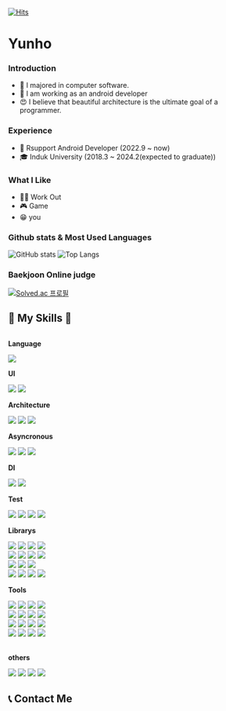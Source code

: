 [![Hits](https://hits.seeyoufarm.com/api/count/incr/badge.svg?url=https%3A%2F%2Fgithub.com%2Flyh990517&count_bg=%2379C83D&title_bg=%23555555&icon=&icon_color=%23E7E7E7&title=hits&edge_flat=false)](https://hits.seeyoufarm.com)
# Yunho
### Introduction
- 🌱 I majored in computer software.
- 💪 I am working as an android developer
- 😍 I believe that beautiful architecture is the ultimate goal of a programmer.

### Experience
- 🤖 Rsupport Android Developer (2022.9 ~ now)
- 🎓 Induk University (2018.3 ~ 2024.2(expected to graduate))

### What I Like
- 🏋️‍♀️ Work Out
- 🎮 Game
- 😁 you

### Github stats & Most Used Languages
![GitHub stats](https://github-readme-stats.vercel.app/api?username=lyh990517&show_icons=true&theme=white)
![Top Langs](https://github-readme-stats.vercel.app/api/top-langs/?username=lyh990517&layout=compact)

### Baekjoon Online judge
[![Solved.ac
프로필](http://mazassumnida.wtf/api/v2/generate_badge?boj=lyh990517)](https://solved.ac/lyh990517)

## 🔨 My Skills 🔨
<div style="display:flex; flex-direction:column; align-items:flex-start;">
    <!-- Language -->
    <p><strong>Language</strong></p>
    <div>
        <img src="https://img.shields.io/badge/Kotlin-7F52FF?style=flat-square&logo=kotlin&logoColor=white">
    <!-- UI -->
    <p><strong>UI</strong></p>
      <img src="https://img.shields.io/badge/jetpack compose-4285F4?style=flat-square&logo=jetpackcompose&logoColor=white">
      <img src="https://img.shields.io/badge/XML-3DDC84?style=flat-square&logo=android&logoColor=white">
    <div>
    <!-- Architecture -->
    <p><strong>Architecture</strong></p>
        <img src="https://img.shields.io/badge/MVVM-3DDC84?style=flat-square&logo=android&logoColor=white">
        <img src="https://img.shields.io/badge/Clean Architecture-3DDC84?style=flat-square&logo=android&logoColor=white">
        <img src="https://img.shields.io/badge/Multi Module-3DDC84?style=flat-square&logo=android&logoColor=white">
    <div>
    <!-- Asyncronous -->
    <p><strong>Asyncronous</strong></p>
        <img src="https://img.shields.io/badge/Coroutine-3DDC84?style=flat-square&logo=android&logoColor=white">
        <img src="https://img.shields.io/badge/Flow-3DDC84?style=flat-square&logo=android&logoColor=white">
        <img src="https://img.shields.io/badge/RxJava-3DDC84?style=flat-square&logo=android&logoColor=white">
    <div>
    <!-- DI -->
    <p><strong>DI</strong></p>
        <img src="https://img.shields.io/badge/Koin-3DDC84?style=flat-square&logo=android&logoColor=white">
        <img src="https://img.shields.io/badge/Hilt-3DDC84?style=flat-square&logo=android&logoColor=white">
    <div>
    <!-- Test -->
    <p><strong>Test</strong></p>
        <img src="https://img.shields.io/badge/Junit-3DDC84?style=flat-square&logo=android&logoColor=white">
        <img src="https://img.shields.io/badge/HiltTest-3DDC84?style=flat-square&logo=android&logoColor=white">
        <img src="https://img.shields.io/badge/Mockito-3DDC84?style=flat-square&logo=android&logoColor=white">
        <img src="https://img.shields.io/badge/ComposeTest-3DDC84?style=flat-square&logo=android&logoColor=white">
    <div>
    <!-- Librarys -->
    <p><strong>Librarys</strong></p>
        <img src="https://img.shields.io/badge/Retrofit-3DDC84?style=flat-square&logo=android&logoColor=white">
        <img src="https://img.shields.io/badge/Okhttp-3DDC84?style=flat-square&logo=android&logoColor=white">
        <img src="https://img.shields.io/badge/Jsoup-3DDC84?style=flat-square&logo=android&logoColor=white">
        <img src="https://img.shields.io/badge/Room-3DDC84?style=flat-square&logo=android&logoColor=white">
        <br>
        <img src="https://img.shields.io/badge/Glide-3DDC84?style=flat-square&logo=android&logoColor=white">
        <img src="https://img.shields.io/badge/Lottie-3DDC84?style=flat-square&logo=android&logoColor=white">
        <img src="https://img.shields.io/badge/WebRTC-3DDC84?style=flat-square&logo=android&logoColor=white">
        <img src="https://img.shields.io/badge/Mqtt-3DDC84?style=flat-square&logo=android&logoColor=white">
        <br>
        <img src="https://img.shields.io/badge/CameraX-3DDC84?style=flat-square&logo=android&logoColor=white">
        <img src="https://img.shields.io/badge/Coil-3DDC84?style=flat-square&logo=android&logoColor=white">
        <img src="https://img.shields.io/badge/jetpack Navigation-3DDC84?style=flat-square&logo=android&logoColor=white">
         <br>
        <img src="https://img.shields.io/badge/ViewBinding-3DDC84?style=flat-square&logo=android&logoColor=white">
        <img src="https://img.shields.io/badge/Databinding-3DDC84?style=flat-square&logo=android&logoColor=white">
        <img src="https://img.shields.io/badge/ViewModel-3DDC84?style=flat-square&logo=android&logoColor=white">
        <img src="https://img.shields.io/badge/Livedata-3DDC84?style=flat-square&logo=android&logoColor=white">
    <div>
    <!-- Tools -->
    <p><strong>Tools</strong></p>
    <div>
        <img src="https://img.shields.io/badge/Git-3DDC84?style=flat-square&logo=android studio&logoColor=white">
        <img src="https://img.shields.io/badge/ADB-3DDC84?style=flat-square&logo=android studio&logoColor=white">
        <img src="https://img.shields.io/badge/Firebase-3DDC84?style=flat-square&logo=android studio&logoColor=white">
        <img src="https://img.shields.io/badge/Notion-3DDC84?style=flat-square&logo=android studio&logoColor=white">
         <br>
        <img src="https://img.shields.io/badge/Figma-3DDC84?style=flat-square&logo=android studio&logoColor=white">
        <img src="https://img.shields.io/badge/Zeplin-3DDC84?style=flat-square&logo=android studio&logoColor=white">
        <img src="https://img.shields.io/badge/VSCode-3DDC84?style=flat-square&logo=android studio&logoColor=white">
        <img src="https://img.shields.io/badge/Kanban-3DDC84?style=flat-square&logo=android studio&logoColor=white">
         <br>
        <img src="https://img.shields.io/badge/Drawio-3DDC84?style=flat-square&logo=android studio&logoColor=white">
        <img src="https://img.shields.io/badge/UpSource-3DDC84?style=flat-square&logo=android studio&logoColor=white">
        <img src="https://img.shields.io/badge/TeamCity-3DDC84?style=flat-square&logo=android studio&logoColor=white">
        <img src="https://img.shields.io/badge/Redmine-3DDC84?style=flat-square&logo=android studio&logoColor=white">
        <br>
        <img src="https://img.shields.io/badge/Andoid Studio-3DDC84?style=flat-square&logo=android studio&logoColor=white">
        <img src="https://img.shields.io/badge/Proguard-3DDC84?style=flat-square&logo=android studio&logoColor=white">
        <img src="https://img.shields.io/badge/gradle-3DDC84?style=flat-square&logo=android studio&logoColor=white">
        <img src="https://img.shields.io/badge/Kotlin DSL-3DDC84?style=flat-square&logo=android studio&logoColor=white">
        
</div><br>
         <!-- others -->
    <p><strong>others</strong></p>
        <img src="https://img.shields.io/badge/Flutter-3DDC84?style=flat-square&logo=android&logoColor=white">
        <img src="https://img.shields.io/badge/OpenGL-3DDC84?style=flat-square&logo=android&logoColor=white">
        <img src="https://img.shields.io/badge/ARCore-3DDC84?style=flat-square&logo=android&logoColor=white">
        <img src="https://img.shields.io/badge/GLSL-3DDC84?style=flat-square&logo=android&logoColor=white">
    <div>
</div>

## 📞 Contact Me
